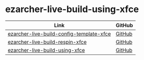

# ezarcher-live-build-using-xfce

| Link | GitHub |
| ---- | ------ |
| [ezarcher-live-build-config-template-xfce](https://samwhelp.github.io/ezarcher-live-build-config-template-xfce/) | [GitHub](https://github.com/samwhelp/ezarcher-live-build-config-template-xfce) |
| [ezarcher-live-build-respin-xfce](https://samwhelp.github.io/ezarcher-live-build-respin-xfce/) | [GitHub](https://github.com/samwhelp/ezarcher-live-build-respin-xfce) |
| [ezarcher-live-build-using-xfce](https://samwhelp.github.io/ezarcher-live-build-using-xfce/) | [GitHub](https://github.com/samwhelp/ezarcher-live-build-using-xfce) |
